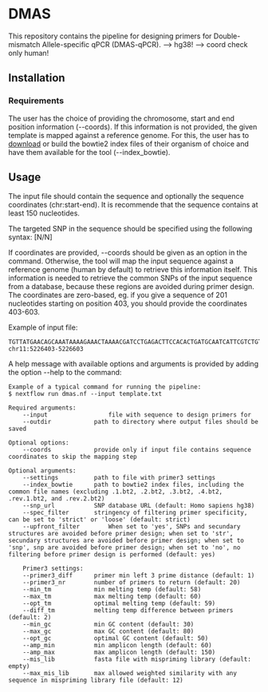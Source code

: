 # DMAS
This repository contains the pipeline for designing primers for Double-mismatch Allele-specific qPCR (DMAS-qPCR).
--> hg38!
--> coord check only human!
## Installation
### Requirements
The user has the choice of providing the chromosome, start and end position information (--coords). If this information is not provided, the given template is mapped against a reference genome. For this, the user has to [download](https://genome-idx.s3.amazonaws.com/bt/GRCh38_noalt_as.zip) or build the bowtie2 index files of their organism of choice and have them available for the tool (--index_bowtie).

## Usage
The input file should contain the sequence and optionally the sequence coordinates (chr:start-end). It is recommende that the sequence contains at least 150 nucleotides.

The targeted SNP in the sequence should be specified using the following syntax: [N/N]

If coordinates are provided, --coords should be given as an option in the command. Otherwise, the tool will map the input sequence against a reference genome (human by default) to retrieve this information itself. This information is needed to retrieve the common SNPs of the input sequence from a database, because these regions are avoided during primer design.
The coordinates are zero-based, eg. if you give a sequence of 201 nucleotides starting on position 403, you should provide the coordinates 403-603.

Example of input file:
```
TGTTATGAACAGCAAATAAAAGAAACTAAAACGATCCTGAGACTTCCACACTGATGCAATCATTCGTCTGTTTCCCATTCTAAACTGTACCCTGTTACTT[A/C]TCCCCTTCCTATGACATGAACTTAACCATAGAAAAGAAGGGGAAAGAAAACATCAAGCGTCCCATAGACTCACCCTGAAGTTCTCAGGATCCACGTGCAG
chr11:5226403-5226603
```

A help message with available options and arguments is provided by adding the option --help to the command:
```
Example of a typical command for running the pipeline:
$ nextflow run dmas.nf --input template.txt

Required arguments:
    --input                 file with sequence to design primers for
    --outdir		    path to directory where output files should be saved

Optional options:
    --coords		    provide only if input file contains sequence coordinates to skip the mapping step

Optional arguments:
    --settings		    path to file with primer3 settings
    --index_bowtie	    path to bowtie2 index files, including the common file names (excluding .1.bt2, .2.bt2, .3.bt2, .4.bt2, .rev.1.bt2, and .rev.2.bt2)
    --snp_url		    SNP database URL (default: Homo sapiens hg38)
    --spec_filter	    stringency of filtering primer specificity, can be set to 'strict' or 'loose' (default: strict)
    --upfront_filter        When set to 'yes', SNPs and secundary structures are avoided before primer design; when set to 'str', secundary structures are avoided before primer design; when set to 'snp', snp are avoided before primer design; when set to 'no', no filtering before primer design is performed (default: yes)

    Primer3 settings:
    --primer3_diff	    primer min left 3 prime distance (default: 1)
    --primer3_nr	    number of primers to return (default: 20)
    --min_tm		    min melting temp (default: 58)
    --max_tm		    max melting temp (default: 60)
    --opt_tm		    optimal melting temp (default: 59)
    --diff_tm		    melting temp difference between primers (default: 2)
    --min_gc		    min GC content (default: 30)
    --max_gc		    max GC content (default: 80)
    --opt_gc		    optimal GC content (default: 50)
    --amp_min		    min amplicon length (default: 60)
    --amp_max		    max amplicon length (default: 150)
    --mis_lib		    fasta file with mispriming library (default: empty)
    --max_mis_lib	    max allowed weighted similarity with any sequence in mispriming library file (default: 12)
```

